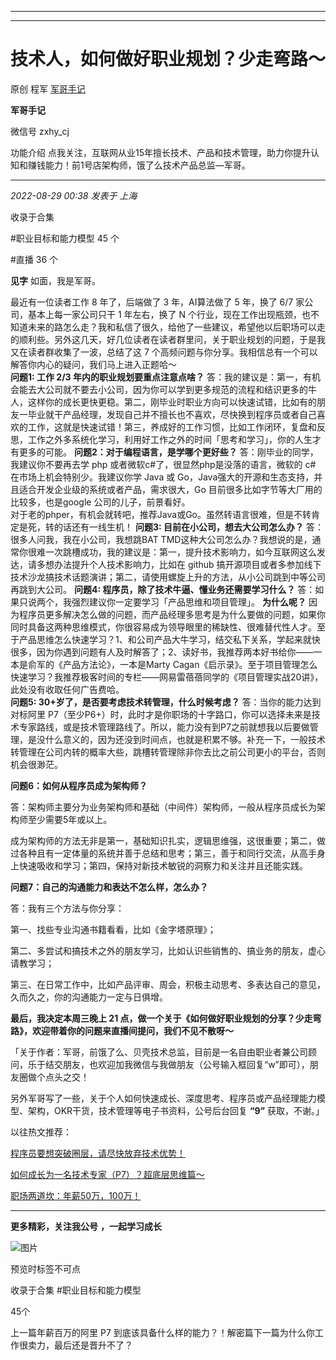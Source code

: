 ----------------------------------------
----------------------------------------
#  技术人，如何做好职业规划？少走弯路～

原创 程军  [ 军哥手记 ](javascript:void\(0\);)

**军哥手记** ![]()

微信号 zxhy_cj

功能介绍 点我关注，互联网从业15年擅长技术、产品和技术管理，助力你提升认知和赚钱能力！前1号店架构师，饿了么技术产品总监—军哥。

____

_2022-08-29 00:38_ _发表于 上海_

收录于合集

#职业目标和能力模型 45 个

#直播 36 个

**见字** 如面，我是军哥。

最近有一位读者工作 8 年了，后端做了 3 年，AI算法做了 5 年，换了 6/7 家公司，基本上每一家公司只干 1 年左右，换了 N
个行业，现在工作出现瓶颈，也不知道未来的路怎么走？我和私信了很久，给他了一些建议，希望他以后职场可以走的顺利些。另外这几天，好几位读者在读者群里问，关于职业规划的问题，于是我又在读者群收集了一波，总结了这
7 个高频问题与你分享。我相信总有一个可以解答你内心的疑问，我们马上进入正题哈～  
 **问题1: 工作 2/3 年内的职业规划要重点注意点啥？**
答：我的建议是：第一，有机会能去大公司就不要去小公司，因为你可以学到更多规范的流程和结识更多的牛人，这样你的成长更快更稳。第二，刚毕业时职业方向可以快速试错，比如有的朋友一毕业就干产品经理，发现自己并不擅长也不喜欢，尽快换到程序员或者自己喜欢的工作，这就是快速试错！第三，养成好的工作习惯，比如工作闭环，复盘和反思，工作之外多系统化学习，利用好工作之外的时间「思考和学习」，你的人生才有更多的可能。
**问题2：对于编程语言，是学哪个更好些？** 答：刚毕业的同学，我建议你不要再去学 php 或者微软c#了，很显然php是没落的语言，微软的 c#
在市场上机会特别少。我建议你学 Java 或 Go，Java强大的开源和生态支持，并且适合开发企业级的系统或者产品，需求很大，Go
目前很多比如字节等大厂用的比较多，也是google 公司的儿子，前景看好。  
对于老的phper，有机会就转吧，推荐Java或Go。虽然转语言很难，但是不转肯定是死，转的话还有一线生机！ **问题3:
目前在小公司，想去大公司怎么办？** 答：很多人问我，我在小公司，我想跳BAT
TMD这种大公司怎么办？我想说的是，通常你很难一次跳槽成功，我的建议是：第一，提升技术影响力，如今互联网这么发达，请多想办法提升个人技术影响力，比如在
github 搞开源项目或者多参加线下技术沙龙搞技术话题演讲；第二，请使用螺旋上升的方法，从小公司跳到中等公司再跳到大公司。 **问题4:
程序员，除了技术牛逼、懂业务还需要学习什么？** 答：如果只说两个，我强烈建议你一定要学习「产品思维和项目管理」。 **为什么呢？**
因为程序员更多解决怎么做的问题，而产品经理多思考是为什么要做的问题，如果你同时具备这两种思维模式，你很容易成为领导眼里的稀缺性、很难替代性人才。至于产品思维怎么快速学习？1、和公司产品大牛学习，结交私下关系，学起来就快很多，因为你遇到问题有人及时解答了；2、读好书，我推荐两本好书给你——一本是俞军的《产品方法论》，一本是Marty
Cagan《启示录》。至于项目管理怎么快速学习？我推荐极客时间的专栏——网易雷蓓蓓同学的《项目管理实战20讲》，此处没有收取任何广告费哈。  
 **问题5: 30+岁了，是否要考虑技术转管理，什么时候考虑？** 答：当你的能力达到对标阿里
P7（至少P6+）时，此时才是你职场的十字路口，你可以选择未来是技术专家路线，或是技术管理路线了。所以，能力没有到P7之前就想我以后要做管理，是没什么意义的，因为还没到时间点，也就是积累不够。补充一下，一般技术转管理在公司内转的概率大些，跳槽转管理除非你去比之前公司更小的平台，否则机会很渺茫。  

 **问题6：如何从程序员成为架构师？**

答：架构师主要分为业务架构师和基础（中间件）架构师，一般从程序员成长为架构师至少需要5年或以上。

成为架构师的方法无非是第一，基础知识扎实，逻辑思维强，这很重要；第二，做过各种且有一定体量的系统并善于总结和思考；第三，善于和同行交流，从高手身上快速吸收和学习；第四，保持对新技术敏锐的洞察力和关注并且还能实践。

 **问题7：自己的沟通能力和表达不怎么样，怎么办？**

答：我有三个方法与你分享：

第一、找些专业沟通书籍看看，比如《金字塔原理》；

第二、多尝试和搞技术之外的朋友学习，比如认识些销售的、搞业务的朋友，虚心请教学习；

第三、在日常工作中，比如产品评审、周会，积极主动思考、多表达自己的意见，久而久之，你的沟通能力一定与日俱增。

 **最后，我决定本周三晚上 21 点，做一个关于《如何做好职业规划的分享？少走弯路》，欢迎带着你的问题来直播间提问，我们不见不散呀～**

「关于作者：军哥，前饿了么、贝壳技术总监，目前是一名自由职业者兼公司顾问，乐于结交朋友，也欢迎加我微信与我做朋友（公号输入框回复“w”即可），朋友圈做个点头之交！

另外军哥写了一些，关于个人如何快速成长、深度思考、程序员或产品经理能力模型、架构，OKR干货，技术管理等电子书资料，公号后台回复 **“9”**
获取，不谢。」

以往热文推荐：

[程序员要想突破圈层，请尽快放弃技术优势！](http://mp.weixin.qq.com/s?__biz=MzA3MDU2MjM4Ng==&mid=2247496537&idx=1&sn=05abd69943d4f562e30298e8d11ac6ff&chksm=9f385464a84fdd728404c0ef6d35ea3738d8680788eb2523f91b24e3859c6a35412bbd9d4eb8&scene=21#wechat_redirect)  

[如何成长为一名技术专家（P7）？超底层思维篇～](http://mp.weixin.qq.com/s?__biz=MzA3MDU2MjM4Ng==&mid=2247496535&idx=1&sn=07b9a8adf717449aacd70b2d1f4348fb&chksm=9f38546aa84fdd7c7e9f297f437452b1f3b2b8d1bd2f7e6b7f84da631c2c66e262d6e4f09376&scene=21#wechat_redirect)  

[职场两道坎：年薪50万，100万！](http://mp.weixin.qq.com/s?__biz=MzA3MDU2MjM4Ng==&mid=2247496522&idx=1&sn=48794a181eb988a63444e012dcf71edb&chksm=9f385477a84fdd61f02c3e8f27c861f486dfe0dc3292837d211c8c321d413232a3123d8dc89d&scene=21#wechat_redirect)  

* * *

 **更多精彩，关注我公号** **，一起学习成长**

![图片](https://mmbiz.qpic.cn/mmbiz_png/b96CibCt70iaajvl7fD4ZCicMcjhXMp1v6UibM134tIsO1j5yqHyNhh9arj090oAL7zGhRJRq6cFqFOlDZMleLl4pw/640?wx_fmt=png&wxfrom=5&wx_lazy=1&wx_co=1)

  

预览时标签不可点

收录于合集 #职业目标和能力模型

45个

上一篇年薪百万的阿里 P7 到底该具备什么样的能力？！解密篇下一篇为什么你工作很卖力，最后还是晋升不了？

